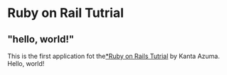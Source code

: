 # Ruby on Rail Tutrial

## "hello, world!"

This is the first application fot the[\*Ruby on Rails Tutrial](https://railstutorial.jp/chapters/beginning?version=6.0)
by Kanta Azuma. Hello, world!
